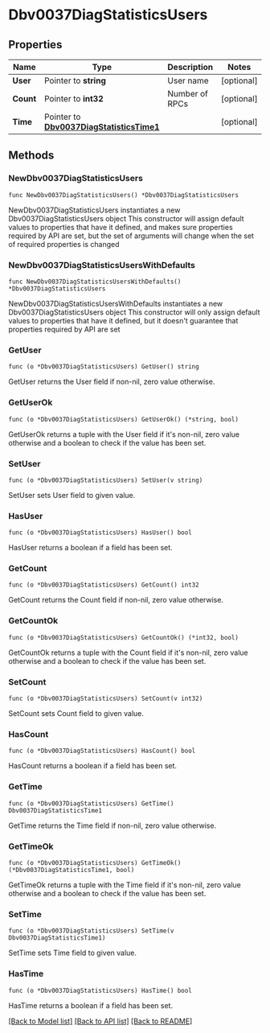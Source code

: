 # Dbv0037DiagStatisticsUsers

## Properties

Name | Type | Description | Notes
------------ | ------------- | ------------- | -------------
**User** | Pointer to **string** | User name | [optional] 
**Count** | Pointer to **int32** | Number of RPCs | [optional] 
**Time** | Pointer to [**Dbv0037DiagStatisticsTime1**](Dbv0037DiagStatisticsTime1.md) |  | [optional] 

## Methods

### NewDbv0037DiagStatisticsUsers

`func NewDbv0037DiagStatisticsUsers() *Dbv0037DiagStatisticsUsers`

NewDbv0037DiagStatisticsUsers instantiates a new Dbv0037DiagStatisticsUsers object
This constructor will assign default values to properties that have it defined,
and makes sure properties required by API are set, but the set of arguments
will change when the set of required properties is changed

### NewDbv0037DiagStatisticsUsersWithDefaults

`func NewDbv0037DiagStatisticsUsersWithDefaults() *Dbv0037DiagStatisticsUsers`

NewDbv0037DiagStatisticsUsersWithDefaults instantiates a new Dbv0037DiagStatisticsUsers object
This constructor will only assign default values to properties that have it defined,
but it doesn't guarantee that properties required by API are set

### GetUser

`func (o *Dbv0037DiagStatisticsUsers) GetUser() string`

GetUser returns the User field if non-nil, zero value otherwise.

### GetUserOk

`func (o *Dbv0037DiagStatisticsUsers) GetUserOk() (*string, bool)`

GetUserOk returns a tuple with the User field if it's non-nil, zero value otherwise
and a boolean to check if the value has been set.

### SetUser

`func (o *Dbv0037DiagStatisticsUsers) SetUser(v string)`

SetUser sets User field to given value.

### HasUser

`func (o *Dbv0037DiagStatisticsUsers) HasUser() bool`

HasUser returns a boolean if a field has been set.

### GetCount

`func (o *Dbv0037DiagStatisticsUsers) GetCount() int32`

GetCount returns the Count field if non-nil, zero value otherwise.

### GetCountOk

`func (o *Dbv0037DiagStatisticsUsers) GetCountOk() (*int32, bool)`

GetCountOk returns a tuple with the Count field if it's non-nil, zero value otherwise
and a boolean to check if the value has been set.

### SetCount

`func (o *Dbv0037DiagStatisticsUsers) SetCount(v int32)`

SetCount sets Count field to given value.

### HasCount

`func (o *Dbv0037DiagStatisticsUsers) HasCount() bool`

HasCount returns a boolean if a field has been set.

### GetTime

`func (o *Dbv0037DiagStatisticsUsers) GetTime() Dbv0037DiagStatisticsTime1`

GetTime returns the Time field if non-nil, zero value otherwise.

### GetTimeOk

`func (o *Dbv0037DiagStatisticsUsers) GetTimeOk() (*Dbv0037DiagStatisticsTime1, bool)`

GetTimeOk returns a tuple with the Time field if it's non-nil, zero value otherwise
and a boolean to check if the value has been set.

### SetTime

`func (o *Dbv0037DiagStatisticsUsers) SetTime(v Dbv0037DiagStatisticsTime1)`

SetTime sets Time field to given value.

### HasTime

`func (o *Dbv0037DiagStatisticsUsers) HasTime() bool`

HasTime returns a boolean if a field has been set.


[[Back to Model list]](../README.md#documentation-for-models) [[Back to API list]](../README.md#documentation-for-api-endpoints) [[Back to README]](../README.md)


